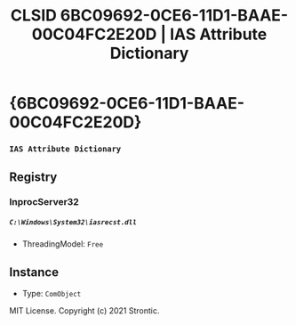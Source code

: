 ﻿---
title: "CLSID 6BC09692-0CE6-11D1-BAAE-00C04FC2E20D | IAS Attribute Dictionary"
excerpt: What is COM-Object CLSID 6BC09692-0CE6-11D1-BAAE-00C04FC2E20D?
---

# {6BC09692-0CE6-11D1-BAAE-00C04FC2E20D}

### `IAS Attribute Dictionary`

## Registry


### InprocServer32

##### `C:\Windows\System32\iasrecst.dll`
* ThreadingModel: `Free`

## Instance

* Type: `ComObject`

MIT License. Copyright (c) 2021 Strontic.


